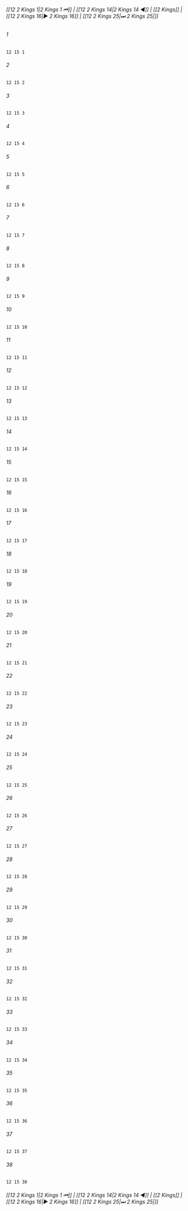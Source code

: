 
###### [[12 2 Kings 1|2 Kings 1 ⏮]] | [[12 2 Kings 14|2 Kings 14 ◀]] | [[2 Kings]] | [[12 2 Kings 16|▶ 2 Kings 16]] | [[12 2 Kings 25|⏭ 2 Kings 25|]]

###### 1
``` verse
12 15 1 
```
###### 2
``` verse
12 15 2 
```
###### 3
``` verse
12 15 3 
```
###### 4
``` verse
12 15 4 
```
###### 5
``` verse
12 15 5 
```
###### 6
``` verse
12 15 6 
```
###### 7
``` verse
12 15 7 
```
###### 8
``` verse
12 15 8 
```
###### 9
``` verse
12 15 9 
```
###### 10
``` verse
12 15 10 
```
###### 11
``` verse
12 15 11 
```
###### 12
``` verse
12 15 12 
```
###### 13
``` verse
12 15 13 
```
###### 14
``` verse
12 15 14 
```
###### 15
``` verse
12 15 15 
```
###### 16
``` verse
12 15 16 
```
###### 17
``` verse
12 15 17 
```
###### 18
``` verse
12 15 18 
```
###### 19
``` verse
12 15 19 
```
###### 20
``` verse
12 15 20 
```
###### 21
``` verse
12 15 21 
```
###### 22
``` verse
12 15 22 
```
###### 23
``` verse
12 15 23 
```
###### 24
``` verse
12 15 24 
```
###### 25
``` verse
12 15 25 
```
###### 26
``` verse
12 15 26 
```
###### 27
``` verse
12 15 27 
```
###### 28
``` verse
12 15 28 
```
###### 29
``` verse
12 15 29 
```
###### 30
``` verse
12 15 30 
```
###### 31
``` verse
12 15 31 
```
###### 32
``` verse
12 15 32 
```
###### 33
``` verse
12 15 33 
```
###### 34
``` verse
12 15 34 
```
###### 35
``` verse
12 15 35 
```
###### 36
``` verse
12 15 36 
```
###### 37
``` verse
12 15 37 
```
###### 38
``` verse
12 15 38 
```

###### [[12 2 Kings 1|2 Kings 1 ⏮]] | [[12 2 Kings 14|2 Kings 14 ◀]] | [[2 Kings]] | [[12 2 Kings 16|▶ 2 Kings 16]] | [[12 2 Kings 25|⏭ 2 Kings 25|]]

